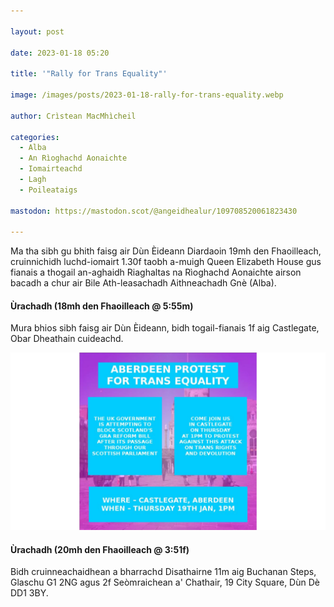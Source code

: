 ```yaml
---

layout: post

date: 2023-01-18 05:20

title: '"Rally for Trans Equality"'

image: /images/posts/2023-01-18-rally-for-trans-equality.webp

author: Crìstean MacMhìcheil

categories:
  - Alba
  - An Rìoghachd Aonaichte
  - Iomairteachd
  - Lagh
  - Poileataigs

mastodon: https://mastodon.scot/@angeidhealur/109708520061823430

---
```


Ma tha sibh gu bhith faisg air Dùn Èideann Diardaoin 19mh den Fhaoilleach, cruinnichidh luchd-iomairt 1.30f taobh a-muigh Queen Elizabeth House gus fianais a thogail an-aghaidh Riaghaltas na Rìoghachd Aonaichte airson bacadh a chur air Bile Ath-leasachadh Aithneachadh Gnè (Alba).

#### Ùrachadh (18mh den Fhaoilleach @ 5:55m)

Mura bhios sibh faisg air Dùn Èideann, bidh togail-fianais 1f aig Castlegate, Obar Dheathain cuideachd.

![](/images/posts/2023-01-18-rally-for-trans-equality-02.webp)

#### Ùrachadh (20mh den Fhaoilleach @ 3:51f)

Bidh cruinneachaidhean a bharrachd Disathairne 11m aig Buchanan Steps, Glaschu G1 2NG agus 2f Seòmraichean a' Chathair, 19 City Square, Dùn Dè DD1 3BY.
